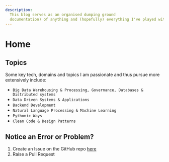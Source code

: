```yaml
---
description:
  This blog serves as an organised dumping ground
  documentation) of anything and (hopefully) everything I've played with and read about.
---
```


# Home

## Topics

Some key tech, domains and topics I am passionate and thus pursue more extensively include:

* `Big Data Warehousing & Processing, Governance, Databases &  Distributed systems`
* `Data Driven Systems & Applications`
* `Backend Development`
* `Natural Language Processing & Machine Learning`
* `Pythonic Ways`
* `Clean Code & Design Patterns`

## Notice an Error or Problem?

1. Create an Issue on the GitHub repo [here](https://github.com/ChristopherLiew/chris-liew-technical-blog/issues)
2. Raise a Pull Request
